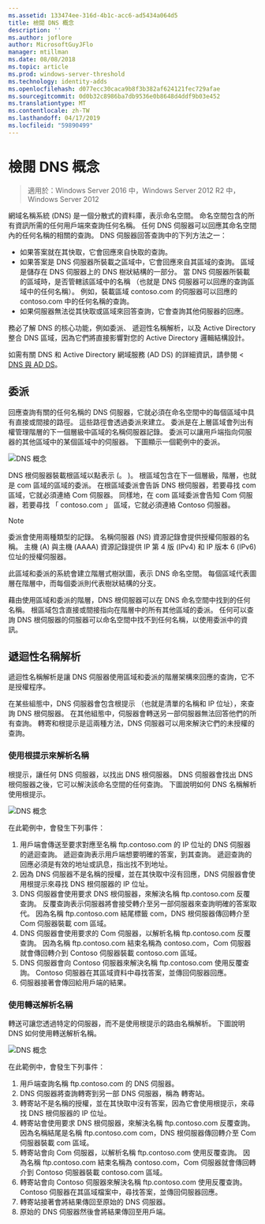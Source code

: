```yaml
---
ms.assetid: 133474ee-316d-4b1c-acc6-ad5434a064d5
title: 檢閱 DNS 概念
description: ''
ms.author: joflore
author: MicrosoftGuyJFlo
manager: mtillman
ms.date: 08/08/2018
ms.topic: article
ms.prod: windows-server-threshold
ms.technology: identity-adds
ms.openlocfilehash: d077ecc30caca9b8f3b382af624121fec729afae
ms.sourcegitcommit: 0d0b32c8986ba7db9536e0b8648d4ddf9b03e452
ms.translationtype: MT
ms.contentlocale: zh-TW
ms.lasthandoff: 04/17/2019
ms.locfileid: "59890499"
---
```

# <a name="reviewing-dns-concepts"></a>檢閱 DNS 概念

>適用於：Windows Server 2016 中，Windows Server 2012 R2 中，Windows Server 2012

網域名稱系統 (DNS) 是一個分散式的資料庫，表示命名空間。 命名空間包含的所有資訊所需的任何用戶端來查詢任何名稱。 任何 DNS 伺服器可以回應其命名空間內的任何名稱的相關的查詢。 DNS 伺服器回答查詢中的下列方法之一：  
  
- 如果答案就在其快取，它會回應來自快取的查詢。  
- 如果答案是 DNS 伺服器所裝載之區域中，它會回應來自其區域的查詢。 區域是儲存在 DNS 伺服器上的 DNS 樹狀結構的一部分。 當 DNS 伺服器所裝載的區域時，是否管轄該區域中的名稱 （也就是 DNS 伺服器可以回應的查詢區域中的任何名稱）。 例如，裝載區域 contoso.com 的伺服器可以回應的 contoso.com 中的任何名稱的查詢。  
- 如果伺服器無法從其快取或區域來回答查詢，它會查詢其他伺服器的回應。  

務必了解 DNS 的核心功能，例如委派、 遞迴性名稱解析，以及 Active Directory 整合 DNS 區域，因為它們將直接影響對您的 Active Directory 邏輯結構設計。  
  
如需有關 DNS 和 Active Directory 網域服務 (AD DS) 的詳細資訊，請參閱 < [DNS 與 AD DS](../../ad-ds/plan/DNS-and-AD-DS.md)。  
  
## <a name="delegation"></a>委派

回應查詢有關的任何名稱的 DNS 伺服器，它就必須在命名空間中的每個區域中具有直接或間接的路徑。 這些路徑會透過委派來建立。 委派是在上層區域會列出有權管理階層的下一個層級中區域的名稱伺服器記錄。 委派可以讓用戶端指向伺服器的其他區域中的某個區域中的伺服器。 下圖顯示一個範例中的委派。  
  
![DNS 概念](../../media/Reviewing-DNS-Concepts/0c24b576-d41a-4e5d-ad3d-6be81e095835.gif)  
  
DNS 根伺服器裝載根區域以點表示 (。 )。 根區域包含在下一個層級，階層，也就是 com 區域的區域的委派。 在根區域委派會告訴 DNS 根伺服器，若要尋找 com 區域，它就必須連絡 Com 伺服器。 同樣地，在 com 區域委派會告知 Com 伺服器，若要尋找 「 contoso.com 」 區域，它就必須連絡 Contoso 伺服器。  
  
> [!NOTE]  
> 委派會使用兩種類型的記錄。 名稱伺服器 (NS) 資源記錄會提供授權伺服器的名稱。 主機 (A) 與主機 (AAAA) 資源記錄提供 IP 第 4 版 (IPv4) 和 IP 版本 6 (IPv6) 位址的授權伺服器。  
  
此區域和委派的系統會建立階層式樹狀圖，表示 DNS 命名空間。 每個區域代表圖層在階層中，而每個委派則代表樹狀結構的分支。  
  
藉由使用區域和委派的階層，DNS 根伺服器可以在 DNS 命名空間中找到的任何名稱。 根區域包含直接或間接指向在階層中的所有其他區域的委派。 任何可以查詢 DNS 根伺服器的伺服器可以命名空間中找不到任何名稱，以使用委派中的資訊。  
  
## <a name="recursive-name-resolution"></a>遞迴性名稱解析

遞迴性名稱解析是讓 DNS 伺服器使用區域和委派的階層架構來回應的查詢，它不是授權程序。  
  
在某些組態中，DNS 伺服器會包含根提示 （也就是清單的名稱和 IP 位址），來查詢 DNS 根伺服器。 在其他組態中，伺服器會轉送另一部伺服器無法回答他們的所有查詢。 轉寄和根提示是這兩種方法，DNS 伺服器可以用來解決它們的未授權的查詢。  
  
### <a name="resolving-names-by-using-root-hints"></a>使用根提示來解析名稱

根提示，讓任何 DNS 伺服器，以找出 DNS 根伺服器。 DNS 伺服器會找出 DNS 根伺服器之後，它可以解決該命名空間的任何查詢。 下圖說明如何 DNS 名稱解析使用根提示。  
  
![DNS 概念](../../media/Reviewing-DNS-Concepts/1c044845-b104-4262-a7af-474ba3558a85.gif)  
  
在此範例中，會發生下列事件：  
  
1. 用戶端會傳送至要求對應至名稱 ftp.contoso.com 的 IP 位址的 DNS 伺服器的遞迴查詢。 遞迴查詢表示用戶端想要明確的答案，到其查詢。 遞迴查詢的回應必須是有效的地址或訊息，指出找不到地址。  
2. 因為 DNS 伺服器不是名稱的授權，並在其快取中沒有回應，DNS 伺服器會使用根提示來尋找 DNS 根伺服器的 IP 位址。  
3. DNS 伺服器會使用要求 DNS 根伺服器，來解決名稱 ftp.contoso.com 反覆查詢。 反覆查詢表示伺服器將會接受轉介至另一部伺服器來查詢明確的答案取代。 因為名稱 ftp.contoso.com 結尾標籤 com，DNS 根伺服器傳回轉介至 Com 伺服器裝載 com 區域。  
4. DNS 伺服器會使用要求的 Com 伺服器，以解析名稱 ftp.contoso.com 反覆查詢。 因為名稱 ftp.contoso.com 結束名稱為 contoso.com，Com 伺服器就會傳回轉介到 Contoso 伺服器裝載 contoso.com 區域。  
5. DNS 伺服器會向 Contoso 伺服器來解決名稱 ftp.contoso.com 使用反覆查詢。 Contoso 伺服器在其區域資料中尋找答案，並傳回伺服器回應。  
6. 伺服器接著會傳回給用戶端的結果。  
  
### <a name="resolving-names-by-using-forwarding"></a>使用轉送解析名稱

轉送可讓您透過特定的伺服器，而不是使用根提示的路由名稱解析。 下圖說明 DNS 如何使用轉送解析名稱。  
  
![DNS 概念](../../media/Reviewing-DNS-Concepts/05bc2eb0-1033-4e53-ae30-244fa247d000.gif)  
  
在此範例中，會發生下列事件：  
  
1. 用戶端查詢名稱 ftp.contoso.com 的 DNS 伺服器。  
2. DNS 伺服器將查詢轉寄到另一部 DNS 伺服器，稱為 轉寄站。  
3. 轉寄站不是名稱的授權，並在其快取中沒有答案，因為它會使用根提示，來尋找 DNS 根伺服器的 IP 位址。  
4. 轉寄站會使用要求 DNS 根伺服器，來解決名稱 ftp.contoso.com 反覆查詢。 因為名稱結尾是名稱 ftp.contoso.com com，DNS 根伺服器傳回轉介至 Com 伺服器裝載 com 區域。  
5. 轉寄站會向 Com 伺服器，以解析名稱 ftp.contoso.com 使用反覆查詢。 因為名稱 ftp.contoso.com 結束名稱為 contoso.com，Com 伺服器就會傳回轉介到 Contoso 伺服器裝載 contoso.com 區域。  
6. 轉寄站會向 Contoso 伺服器來解決名稱 ftp.contoso.com 使用反覆查詢。 Contoso 伺服器在其區域檔案中，尋找答案，並傳回伺服器回應。  
7. 轉寄站接著會將結果傳回至原始的 DNS 伺服器。  
8. 原始的 DNS 伺服器然後會將結果傳回至用戶端。  
